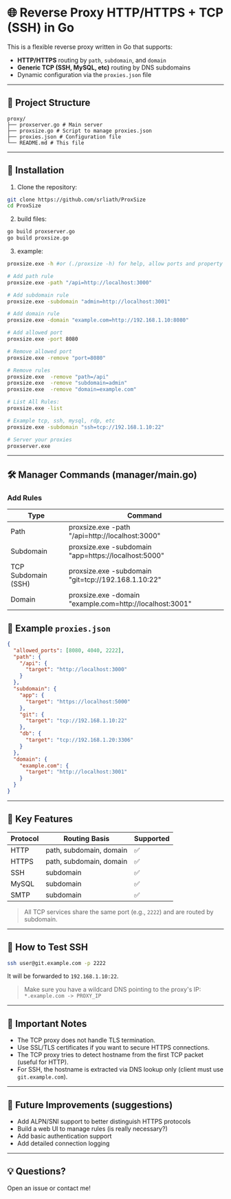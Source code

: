 # 🌐 Reverse Proxy HTTP/HTTPS + TCP (SSH) in Go

This is a flexible reverse proxy written in Go that supports:
- **HTTP/HTTPS** routing by `path`, `subdomain`, and `domain`
- **Generic TCP (SSH, MySQL, etc)** routing by DNS subdomains
- Dynamic configuration via the `proxies.json` file

---

## 📁 Project Structure
```
proxy/
├── proxserver.go # Main server
├── proxsize.go # Script to manage proxies.json
├── proxies.json # Configuration file
└── README.md # This file
```

---

## 🔧 Installation

1. Clone the repository:

```bash
git clone https://github.com/srliath/ProxSize 
cd ProxSize
```

2. build files:

```bash
go build proxserver.go 
go build proxsize.go 
```

3. example:

```bash
proxsize.exe -h #or (./proxsize -h) for help, allow ports and property proxys

# Add path rule
proxsize.exe -path "/api=http://localhost:3000"

# Add subdomain rule
proxsize.exe -subdomain "admin=http://localhost:3001"

# Add domain rule
proxsize.exe -domain "example.com=http://192.168.1.10:8080"

# Add allowed port
proxsize.exe -port 8080

# Remove allowed port
proxsize.exe -remove "port=8080"

# Remove rules
proxsize.exe  -remove "path=/api"
proxsize.exe  -remove "subdomain=admin"
proxsize.exe  -remove "domain=example.com"

# List All Rules:
proxsize.exe -list

# Example tcp, ssh, mysql, rdp, etc
proxsize.exe -subdomain "ssh=tcp://192.168.1.10:22"

# Server your proxies
proxserver.exe 
```

---

## 🛠️ Manager Commands (manager/main.go)

### Add Rules

| Type         | Command                                                                 |
|--------------|-------------------------------------------------------------------------|
| Path         | proxsize.exe -path "/api=http://localhost:3000"            |
| Subdomain    | proxsize.exe -subdomain "app=https://localhost:5000"        |
| TCP Subdomain (SSH)| proxsize.exe -subdomain "git=tcp://192.168.1.10:22" |
| Domain       | proxsize.exe -domain "example.com=http://localhost:3001"   |

## 🧾 Example `proxies.json`

```json
{
  "allowed_ports": [8080, 4040, 2222],
  "path": {
    "/api": {
      "target": "http://localhost:3000"
    }
  },
  "subdomain": {
    "app": {
      "target": "https://localhost:5000" 
    },
    "git": {
      "target": "tcp://192.168.1.10:22"
    },
    "db": {
      "target": "tcp://192.168.1.20:3306"
    }
  },
  "domain": {
    "example.com": {
      "target": "http://localhost:3001"
    }
  }
}
```

---

## 🚀 Key Features

| Protocol | Routing Basis              | Supported |
|----------|----------------------------|-----------|
| HTTP     | path, subdomain, domain    | ✅        |
| HTTPS    | path, subdomain, domain    | ✅        |
| SSH      | subdomain                  | ✅        |
| MySQL    | subdomain                  | ✅        |
| SMTP     | subdomain                  | ✅        |

> All TCP services share the same port (e.g., `2222`) and are routed by subdomain.

---

## 🧪 How to Test SSH

```bash
ssh user@git.example.com -p 2222
```

It will be forwarded to `192.168.1.10:22`.

> Make sure you have a wildcard DNS pointing to the proxy's IP: `*.example.com -> PROXY_IP`

---

## 📝 Important Notes

- The TCP proxy does not handle TLS termination.
- Use SSL/TLS certificates if you want to secure HTTPS connections.
- The TCP proxy tries to detect hostname from the first TCP packet (useful for HTTP).
- For SSH, the hostname is extracted via DNS lookup only (client must use `git.example.com`).

---

## 🧩 Future Improvements (suggestions)

- Add ALPN/SNI support to better distinguish HTTPS protocols
- Build a web UI to manage rules (is really necessary?)
- Add basic authentication support
- Add detailed connection logging

---

## 💡 Questions?

Open an issue or contact me!

